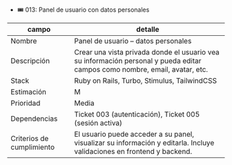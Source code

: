 - 🎟️ 013: Panel de usuario con datos personales

| campo                     | detalle                                                                                                                     |
| ------------------------- | --------------------------------------------------------------------------------------------------------------------------- |
| Nombre                    | Panel de usuario – datos personales                                                                                         |
| Descripción               | Crear una vista privada donde el usuario vea su información personal y pueda editar campos como nombre, email, avatar, etc. |
| Stack                     | Ruby on Rails, Turbo, Stimulus, TailwindCSS                                                                                 |
| Estimación                | M                                                                                                                           |
| Prioridad                 | Media                                                                                                                       |
| Dependencias              | Ticket 003 (autenticación), Ticket 005 (sesión activa)                                                                      |
| Criterios de cumplimiento | El usuario puede acceder a su panel, visualizar su información y editarla. Incluye validaciones en frontend y backend.      |
